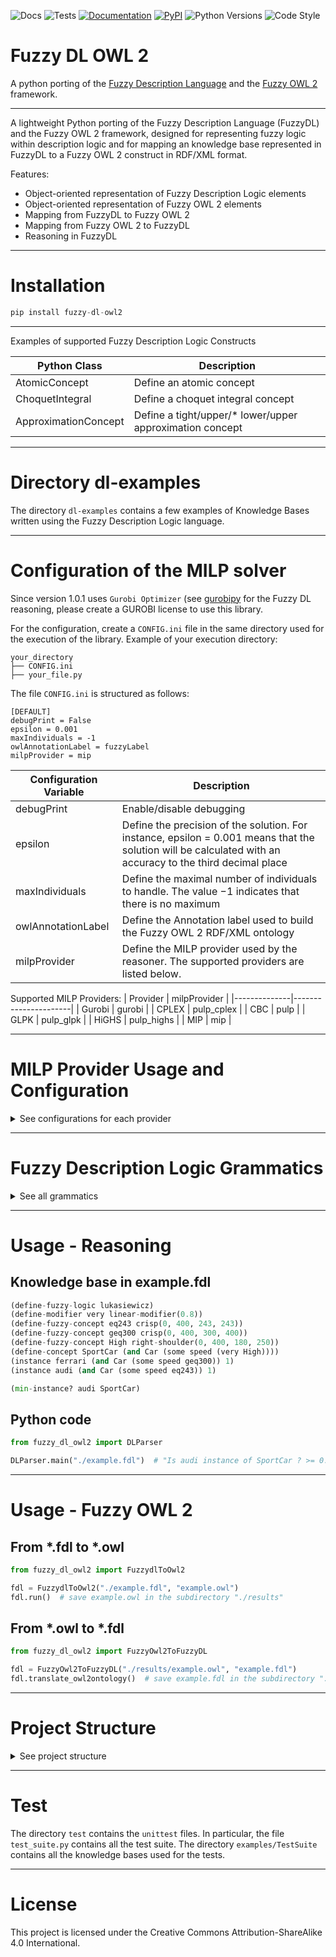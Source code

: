 ![Docs](https://img.shields.io/badge/docs-passing-brightgreen.svg)
![Tests](https://img.shields.io/badge/tests-passing-brightgreen.svg)
[![Documentation](https://img.shields.io/badge/Read%20the%20Docs-8CA1AF?logo=readthedocs&logoColor=white)](https://fuzzy-dl-owl2.readthedocs.io/en/latest)
[![PyPI](https://img.shields.io/pypi/v/fuzzy-dl-owl2.svg)](https://pypi.org/project/fuzzy-dl-owl2/)
![Python Versions](https://img.shields.io/pypi/pyversions/fuzzy-dl-owl2.svg)
![Code Style](https://img.shields.io/badge/code%20style-python-green)


# Fuzzy DL OWL 2
A python porting of the [Fuzzy Description Language](https://www.umbertostraccia.it/cs/software/fuzzyDL/fuzzyDL.html) and the [Fuzzy OWL 2](https://www.umbertostraccia.it/cs/software/FuzzyOWL/index.html) framework.

---

A lightweight Python porting of the Fuzzy Description Language (FuzzyDL) and the Fuzzy OWL 2 framework, designed for representing fuzzy logic within description logic and for mapping an knowledge base represented in FuzzyDL to a Fuzzy OWL 2 construct in RDF/XML format.

Features:
- Object-oriented representation of Fuzzy Description Logic elements
- Object-oriented representation of Fuzzy OWL 2 elements
- Mapping from FuzzyDL to Fuzzy OWL 2
- Mapping from Fuzzy OWL 2 to FuzzyDL
- Reasoning in FuzzyDL

---

# Installation

```python
pip install fuzzy-dl-owl2
```

---

Examples of supported Fuzzy Description Logic Constructs

| Python Class         | Description                       |
|----------------------|-----------------------------------|
| AtomicConcept        | Define an atomic concept          |
| ChoquetIntegral      | Define a choquet integral concept |
| ApproximationConcept | Define a tight/upper/* lower/upper approximation concept |

---

# Directory dl-examples

The directory `dl-examples` contains a few examples of Knowledge Bases written using the Fuzzy Description Logic language.

---

# Configuration of the MILP solver

Since version 1.0.1 uses `Gurobi Optimizer` (see [gurobipy](https://support.gurobi.com/hc/en-us/articles/360044290292-How-do-I-install-Gurobi-for-Python) for the Fuzzy DL reasoning, please create a GUROBI license to use this library.

For the configuration, create a `CONFIG.ini` file in the same directory used for the execution of the library.
Example of your execution directory:
```text
your_directory
├── CONFIG.ini
├── your_file.py
```

The file `CONFIG.ini` is structured as follows:
```text
[DEFAULT]
debugPrint = False
epsilon = 0.001
maxIndividuals = -1
owlAnnotationLabel = fuzzyLabel
milpProvider = mip
```

| Configuration Variable | Description                       |
|----------------------|-----------------------------------|
| debugPrint        | Enable/disable debugging          |
| epsilon | Define the precision of the solution. For instance, epsilon = 0.001 means that the solution will be calculated with an accuracy to the third decimal place |
| maxIndividuals | Define the maximal number of individuals to handle. The value $-1$ indicates that there is no maximum |
| owlAnnotationLabel | Define the Annotation label used to build the Fuzzy OWL 2 RDF/XML ontology |
| milpProvider | Define the MILP provider used by the reasoner. The supported providers are listed below. |

Supported MILP Providers:
| Provider | milpProvider |
|--------------|----------------------|
| Gurobi | gurobi |
| CPLEX | pulp_cplex |
| CBC | pulp |
| GLPK | pulp_glpk |
| HiGHS | pulp_highs |
| MIP | mip |

---

# MILP Provider Usage and Configuration

<details><summary>See configurations for each provider</summary>

## GUROBI

- Install [gurobipy](https://pypi.org/project/gurobipy/):
```python
pip install gurobipy==12.0.0
```
- Download the GUROBI license from their [website](https://www.gurobi.com/solutions/licensing/).
- Add Gurobi to the PATH

## MIP

- Install Python [MIP](https://www.python-mip.com/):
```python
pip install mip==1.16rc0
```

## GLPK

- Install [GLPK](https://www.gnu.org/software/glpk/) v5.0 and [GMP](https://gmplib.org/) v6.3.0
- Install Python [pulp](https://github.com/coin-or/PuLP?tab=readme-ov-file):
```python
pip install pulp==3.2.1
```
- Add GLPK to the PATH

## CBC

- Install [CBC](https://github.com/coin-or/Cbc)
- Install Python [pulp](https://github.com/coin-or/PuLP?tab=readme-ov-file):
```python
pip install pulp==3.2.1
```
- Add CBC to the PATH

## CPLEX

- Install [CPLEX](https://www.ibm.com/it-it/products/ilog-cplex-optimization-studio) v22.11
- Install Python [pulp](https://github.com/coin-or/PuLP?tab=readme-ov-file):
```python
pip install pulp==3.2.1
```
- Add CPLEX to the PATH

## HiGHS

- Install [HiGHS](https://ergo-code.github.io/HiGHS/dev/interfaces/cpp/) v1.10.0
- Install python [pulp](https://github.com/coin-or/PuLP?tab=readme-ov-file):
```python
pip install pulp==3.2.1
```
- Add HiGHS to the PATH

</details>

---

# Fuzzy Description Logic Grammatics

<details><summary>See all grammatics</summary>

## String and Numbers
```python
name    := ["][a-zA-Z_][a-zA-Z0-9_]*["]
numbers := [+-]? [0-9]+(\.[0-9]+)
```

## Define the semantics of the knowledge base
```python
logic           := 'lukasiewicz' | 'zadeh' | 'classical'
define_logic    := '(' 'define-fuzzy-logic' ["] logic ["] ')'
```

## Define truth constants
```python
constant := '(' 'define-truth-constant' name numbers ')'
```

- Example: **(define-truth-constant V 5.3)** defines the truth constant named $V$ with value $5.3$.

## Define modifiers
Modifiers change the membership function of a fuzzy concept.

```python
modifier    := (
    '(' 'define-modifier' name 'linear-modifier' '(' numbers ')' ')'                                    # linear hedge with c > 0
    | '(' 'define-modifier' name 'triangular-modifier' '(' numbers ',' numbers ',' numbers ')' ')'      # triangular function
)
```


## Define concrete fuzzy concepts
```python
concept_type    := (
        'crisp' '(' numbers ',' numbers ',' numbers ',' numbers ')'                         # crisp interval
        | 'left-shoulder' '(' numbers ',' numbers ',' numbers ',' numbers ')'               # left-shoulder function
        | 'right-shoulder' '(' numbers ',' numbers ',' numbers ',' numbers ')'              # right-shoulder function
        | 'triangular' '(' numbers ',' numbers ',' numbers ',' numbers ')'                  # triangular function
        | 'trapezoidal' '(' numbers ',' numbers ',' numbers ',' numbers ',' numbers ')'     # trapezoidal function
        | 'linear' '(' numbers ',' numbers ',' numbers ',' numbers ')'                      # linear function
        | 'modified' '(' name ',' name ')'                                                  # modified datatype
    )
fuzzy_concept   := '(' 'define-fuzzy-concept' name concept_type ')'
```

- Note: the fuzzy concept **modified** applies only to modifiers and datatype restrictions. Example: **(define-fuzzy-concept CONCEPT modified(MOD, F))**, where **CONCEPT** is the name of the created concrete fuzzy concept, **MOD** is the name of an already defined modifier, and **F** is the name of an already defined datatype restriction.

## Define fuzzy numbers
```python
fuzzy_number_range      := '(' 'define-fuzzy-number-range' numbers numbers ')'    # if fuzzy numbers are used, then define the range [k1, k2]
fuzzy_number_expression := (
    name
    | numbers                                   # if fuzzy number is a real number 'n', then it is considered as (n, n, n)
    | '(' numbers ',' numbers ',' numbers ')'
    | '(' 'f+' fuzzy_number_expression+ ')'                            # addition of fuzzy numbers
    | '(' 'f-' fuzzy_number_expression fuzzy_number_expression ')'     # subtraction of fuzzy numbers
    | '(' 'f*' fuzzy_number_expression+ ')'                            # product of fuzzy numbers
    | '(' 'f/' fuzzy_number_expression fuzzy_number_expression ')'     # division of fuzzy numbers
)
fuzzy_number            := '(' 'define-fuzzy-number' name fuzzy_number_expression ')'
```

### Definitions
|Example | | Definition|
| --- | --- | --- |
|(a, b, c) | fuzzy number | (a,b,c)|
|n | real number | (n,n,n) |
|(f+ f1 f2 $\ldots$ fn) | addition | $(\sum_{i = 0}^{n} a_i, \sum_{i = 0}^{n} b_i, \sum_{i = 0}^{n} c_i)$|
|(f- f1 f2) | subtraction | $(a_1−c_2, b_1 − b_2, c_1 − a_2)$ |
|(f* f1 f2 $\ldots$ fn) | product | $(\prod_{i = 0}^{n} a_i, \prod_{i = 0}^{n} b_i, \prod_{i = 0}^{n} c_i)$|
|(f/ f1 f2) | division | $(\frac{a_1}{c_2}, \frac{b_1}{b_2}, \frac{c_1}{a_2})$ |

## Define Features, i.e., functional datatypes
```python
feature         := '(' 'functional' name ')'        # first, define the feature
feature_range   := (
    '(' 'range' name '*integer*' numbers numbers ')'
    | '(' 'range' name '*real*' numbers numbers ')'
    | '(' 'range' name '*string*' ')'
    | '(' 'range' name '*boolean*' ')'
)
```

### Definitions
|Rule|Meaning|
|--------------|----------------------|
|(functional F)                 | Define the feature F|
|(range F ```*integer*``` $k_1$ $k_2$)    | The range of $F$ is an integer number in $[k_1, k_2]$|
|(range F ```*real*``` $k_1$ $k_2$)       | The range of $F$ is a rational number in $[k_1, k_2]$|
|(range F ```*string*```)           | The range of $F$ is a string|
|(range F ```*boolean*```)          | The range of $F$ are booleans|

## Datatype/feature restrictions
```python
# (>= ...) = at least datatype restriction
# (<= ...) = at most datatype restriction
# (= ...)  = exact datatype restriction

restriction_function    := (
    numbers
    | name
    | numbers [*]? restriction_function
    | restriction_function [-] restriction_function
    | (restriction_function [+])+ restriction_function
)
restriction             := '(' ('>=' | '<=', '=') name (name | restriction_function | fuzzy_number) ')'
```

### Definitions
|Restriction|Definition|
| -- | -- |
|$(\mathrm{>=}\ F\ \text{variable})$| ${\mathrm{sup}}_{b \in {\Delta}_D} \[F^\mathcal{I} (x, b) \otimes (b \geq \text{variable})\]$|
|$(\mathrm{<=}\ F\ \text{variable})$| $\mathrm{sup}_{b \in \Delta_D} \[F^\mathcal{I} (x, b) \otimes (b \leq \text{variable})\]$|
|$(=\ F\ \text{variable}) $| $\mathrm{sup}_{b \in \Delta_D} \[F^\mathcal{I} (x, b) \otimes (b = \text{variable})\]$|
|$(\mathrm{>=}\ F\ \text{fuzzy\_number})$|$\mathrm{sup}_{b^\prime, b \in \Delta_D} \[F^\mathcal{I} (x, b) \otimes (b \geq b^\prime) \otimes {\text{fuzzy\_number}(b^\prime)}^\mathcal{I}\]$|
|$(\mathrm{<=}\ F\ \text{fuzzy\_number})$|$\mathrm{sup}_{b^\prime, b \in \Delta_D} \[F^\mathcal{I} (x, b) \otimes (b \leq b^\prime) \otimes {\text{fuzzy\_number}(b^\prime)}^\mathcal{I}\]$|
|$(=\ F\ \text{fuzzy\_number})$|$\mathrm{sup}_{b^\prime, b \in \Delta_D} \[F^\mathcal{I} (x, b) \otimes (b = b^\prime) \otimes {\text{fuzzy\_number}(b^\prime)}^\mathcal{I}\]$|
|$(\mathrm{>=}\ F\ \mathrm{function}(F_1, \ldots, F_n))$|$\mathrm{sup}_{b \in \Delta_D} \[F^\mathcal{I} (x, b) \otimes (b \geq {\mathrm{function}(F_1, \ldots, F_n)}^{\mathcal{I}})\]$|
|$(\mathrm{<=}\ F\ \mathrm{function}(F_1, \ldots, F_n))$|$\mathrm{sup}_{b \in \Delta_D} \[F^\mathcal{I} (x, b) \otimes (b \leq {\mathrm{function}(F_1, \ldots, F_n)}^{\mathcal{I}})\]$|
|$(=\ F\ \mathrm{function}(F_1, \ldots, F_n))$|$\mathrm{sup}_{b \in \Delta_D} \[F^\mathcal{I} (x, b) \otimes (b = {\mathrm{function}(F_1, \ldots, F_n)}^{\mathcal{I}})\]$|

- In datatype restrictions, the variable **variable** has to be declared **(free variable)** before its use in a datatype
restriction, using the **constraints** defined below;
- The value for $b$ has to be in the range $\[k_1,k_2\]$ subset or equivalent to $\[- k_{\infty}, k_{\infty}\]$ of the feature $F$, and the values for **variable**, $\mathbf{function}(F_1, \ldots, F_n)$ and the range of **fuzzy_number** have to be in $\[- k_{\infty}, k_{\infty}\]$, where $k_{\infty}$ is the maximal representable integer (see below for the table);
- In datatype restrictions, the variable **variable** may be replaced with a value, i.e., an integer, a real, a string, or a boolean constant (true, false), depending on the range of the feature $F$.

| MILP Solver | $k_{\infty}$ |
| --- | --- |
| Gurobi | $1000 \cdot ((1 \ll 31) - 1)$ |
| PULP CBC | $(1 \ll 31) - 1$ |
| MIP | $(1 \ll 31) - 1$ |
| PULP GLPK | $(1 \ll 28) - 1$ |
| PULP HiGHS | $(1 \ll 28) - 1$ |
| PULP CPLEX | $(1 \ll 28) - 1$ |

- Note: The value of $k_{\infty}$ is different for some MILP solvers for computational issues. In particular, higher values lead to the accumulation of errors, which can distort the results. The values currently given give the same results for the test files provided.

## Constraints
```python
operator                := '>=' | '<=' | '='
term                    := numbers | name | numbers [*] term | name [*] term
expression              := (term [+])+ term
inequation_constraint   := expression operator numbers
constraints             := '(' 'constraints' (
    inequality_constraint
    | 'binary' name             # binary variable in {0, 1}
    | 'free' name               # continuous variable in (-inf, +inf)
) ')'
```

## Show statements
```python
statements = (
    '(' 'show-concrete-fillers' name+ ')'               # show value of the fillers
    | '(' 'show-concrete-fillers-for' name{2, } ')'     # show value of the fillers for an individual
    | '(' 'show-concrete-instance-for' name{3, } ')'    # show degrees of being the filler of individual instance of a concept
    | '(' 'show-abstract-fillers' name+ ')'             # show fillers and membership to any concept
    | '(' 'show-abstract-fillers-for' name{2, } ')'     # show fillers for an individuals and membership to any concept
    | '(' 'show-concepts' name+ ')'                     # show membership of individuals to any concept
    | '(' 'show-instances' name+ ')'                    # show value of the instances of the listed concepts
    | '(' 'show-variables' name+ ')'                    # show value of the listed variables
    | '(' 'show-language' ')'                           # show language of the KB, from ALC to SHIF(D)
)
```

### Usage
|Statement| Meaning |
| ---- | ---- |
|(show-concrete-fillers $F_1$ $\ldots$ $F_n$) | show value of the fillers of the features $F_i$|
|(show-concrete-fillers-for ind $F_1$ $\ldots$ $F_n$) | show value of the fillers of $F_i$ for the individual 'ind' |
|(show-concrete-instance-for ind $F$ $C_1$ $\ldots$ $C_n$) | show degrees of being the $F$ filler of the individual **ind** instance of $C_i$ |
|(show-abstract-fillers $R_1$ $\ldots$ $R_n$) | show fillers of $R_i$ and membership to any concept |
|(show-abstract-fillers-for ind $R_1$ $\ldots$ $R_n$) | show fillers of $R_i$ for the individual **ind** and membership to any concept |
|(show-concepts $a_1$ $\ldots$ $a_n$) | show membership of the individuals $a_i$ to any concept |
|(show-instances $C_1$ $\ldots$ $C_n$) | show value of the instances of the concepts $C_i$ |
|(show-variables $x_1$ $\ldots$ $x_n$) | show value of the variables $x_i$ |

## Crisp declarations
```python
crisp_concepts  := '(' 'crisp-concept' name+ ')' # the listed concepts are crisp
crisp_roles     := '(' 'crisp-role' name+ ')' # the listed roles are crisp
```

## Fuzzy relations
```python
fuzzy_similarity    := '(' 'define-fuzzy-similarity'   name ')' # fuzzy similarity relation
fuzzy_equivalence   := '(' 'define-fuzzy-equivalence'  name ')' # fuzzy equivalence relation
```

## Concept expressions
```python
concept := (
    '*top*'                                                     # top concept
    | '*bottom*'                                                # bottom concept
    | name                                                      # atomic concept or concrete fuzzy concept
    | restriction                                               # datatype restriction
    | '(' 'and' concept concept ')'                             # concept conjunction
    | '(' 'g-and' concept concept ')'                           # Goedel conjunction
    | '(' 'l-and' concept concept ')'                           # Lukasiewicz conjunction
    | '(' 'or' concept concept ')'                              # concept disjunction
    | '(' 'g-or' concept concept ')'                            # Goedel disjunction
    | '(' 'l-or' concept concept ')'                            # Lukasiewicz disjunction
    | '(' 'not' concept ')'                                     # concept negation
    | '(' 'implies' concept concept ')'                         # concept implication
    | '(' 'g-implies' concept concept ')'                       # Goedel implication
    | '(' 'l-implies' concept concept ')'                       # Lukasiewicz implication
    | '(' 'kd-implies' concept concept ')'                      # Kleene-Dienes implication
    | '(' 'all' name concept ')'                                # universal role restriction
    | '(' 'some' name concept ')'                               # existential role restriction
    | '(' 'some' name name ')'                                  # individual value restriction
    | '(' 'ua' name concept ')'                                 # upper approximation
    | '(' 'lua' name concept ')'                                # loose upper approximation
    | '(' 'tua' name concept ')'                                # tight upper approximation
    | '(' 'la' name concept ')'                                 # lower approximation
    | '(' 'lla' name concept ')'                                # loose lower approximation
    | '(' 'tla' name concept ')'                                # tight lower approximation
    | '(' 'self' concept ')'                                    # local reflexivity concept
    | '(' name concept ')'                                      # modifier applied to concept
    | '(' fuzzy_number ')'                                      # fuzzy number
    | '(' '[' ('>=' | '<=') name ']' concept ')'                # threshold concept
    | '(' numbers concept ')'                                   # weighted concept
    | '(' 'w-sum' ('(' numbers concept ')')+ ')'                # weighted sum concept
    | '(' 'w-max' ('(' numbers concept ')')+ ')'                # weighted max concept
    | '(' 'w-min' ('(' numbers concept ')')+ ')'                # weighted min concept
    | '(' 'w-sum-zero' ('(' numbers concept ')')+ ')'           # weighted sum zero concept
    | '(' 'owa' numbers+ concept+ ')'                           # OWA aggregation operator
    | '(' 'q-owa' name concept+ ')'                             # quantifier-guided OWA
    | '(' 'choquet' numbers+ concept+ ')'                       # Choquet integral
    | '(' 'sugeno' numbers+ concept+ ')'                        # Sugeno integral
    | '(' 'q-sugeno' numbers+ concept+ ')'                      # Quasi-Sugeno integral
    | '(' 'sigma-count' name concept '{' name+ '}' name ')'     # Sigma-count concept
)
```

### Definitions
| Expression | | Definition
| ---- | --- | --- |
|```*top*``` | top concept | $\top\ =\ 1$ |
|```*bottom*``` | bottom concept | $\perp\ =\ 0$ |
| A | atomic concept $A$ | $A^\mathcal{I}(x)$ |
| CFC | concrete fuzzy concept $CFC$ (e.g., crisp, left-shoulder, and so on) | $\mathrm{CFC}^\mathcal{I}(x)$ |
| DR | datatype restriction $DR$ | $\mathrm{DR}^\mathcal{I}(x)$ |
| (and $C_1$ $C_2$) | concept conjunction of $C_1$ and $C_2$ | $C_1^\mathcal{I}(x) \otimes C_2^\mathcal{I}(x)$ |
| (g-and $C_1$ $C_2$) | Goedel conjunction of $C_1$ and $C_2$ | $C_1^\mathcal{I}(x) \otimes_G C_2^\mathcal{I}(x)$ |
| (l-and $C_1$ $C_2$) | Lukasiewicz conjunction of $C_1$ and $C_2$ | $C_1^\mathcal{I}(x) \otimes_L C_2^\mathcal{I}(x)$ |
| (or $C_1$ $C_2$) | concept disjunction of $C_1$ and $C_2$ | $C_1^\mathcal{I}(x) \oplus C_2^\mathcal{I}(x)$ |
| (g-or $C_1$ $C_2$) | Goedel disjunction of $C_1$ and $C_2$ | $C_1^\mathcal{I}(x) \oplus_G C_2^\mathcal{I}(x)$ |
| (l-or $C_1$ $C_2$) | Lukasiewicz disjunction of $C_1$ and $C_2$ | $C_1^\mathcal{I}(x) \oplus_L C_2^\mathcal{I}(x)$ |
| (not $C$) | concept $C$ negation | $\ominus_L C^\mathcal{I}(x)$ |
| (implies $C_1$ $C_2$) | concept implication between $C_1$ and $C_2$ | $C_1^\mathcal{I}(x) \Rightarrow C_2^\mathcal{I}(x)$ |
| (g-implies $C_1$ $C_2$) | Goedel implication between $C_1$ and $C_2$ | $C_1^\mathcal{I}(x) \Rightarrow_G C_2^\mathcal{I}(x)$ |
| (l-implies $C_1$ $C_2$) | Lukasiewicz implication between $C_1$ and $C_2$ | $C_1^\mathcal{I}(x) \Rightarrow_L C_2^\mathcal{I}(x)$ |
| (kd-implies $C_1$ $C_2$) | Kleene-Dienes implication between $C_1$ and $C_2$ | $C_1^\mathcal{I}(x) \Rightarrow_\mathrm{KD} C_2^\mathcal{I}(x)$ |
| (all $R$ $C$) | universal role $R$ restriction for concept $C$ | $\mathrm{inf}_{y \in \Delta^\mathcal{I}}\ \\{ R^\mathcal{I}(x, y) \Rightarrow C^\mathcal{I}(y) \\} $ |
| (some $R$ $C$) | existential role $R$ restriction for concept $C$ | $\mathrm{sup}_{y \in \Delta^\mathcal{I}}\ \\{ R^\mathcal{I}(x, y) \otimes C^\mathcal{I}(y) \\} $ |
| (some $R$ $a$) | individual value restriction for role $R$ and individual $a$ | $R^\mathcal{I}(x, a) $ |
| (ua $s$ $C$) | upper approximation for a fuzzy relation $s$ and individual $a$ | $\mathrm{sup}_{y \in \Delta^\mathcal{I}}\ \\{ s^\mathcal{I}(x, y) \otimes C^\mathcal{I}(y) \\} $ |
| (lua $s$ $C$) | loose upper approximation for a fuzzy relation $s$ and individual $a$ | $\mathrm{sup}\_{z \in X}\ \\{ s^\mathcal{I}(x, z) \otimes \mathrm{sup}\_{y \in \Delta^\mathcal{I}} s^\mathcal{I}(y, z) \otimes C^\mathcal{I}(x) \\}$ |
| (tua $s$ $C$) | tight upper approximation for a fuzzy relation $s$ and individual $a$ | $\mathrm{inf}\_{z \in X}\ \\{ s^\mathcal{I}(x, z) \Rightarrow \mathrm{sup}\_{y \in \Delta^\mathcal{I}} s^\mathcal{I}(y, z) \otimes C^\mathcal{I}(x) \\}$ |
| (la $s$ $C$) | lower approximation for a fuzzy relation $s$ and individual $a$ | $\mathrm{inf}_{y \in \Delta^\mathcal{I}}\ s^\mathcal{I}(x, y) \Rightarrow C^\mathcal{I}(y) $ |
| (lla $s$ $C$) | loose lower approximation for a fuzzy relation $s$ and individual $a$ | $\mathrm{sup}\_{z \in X}\ \\{ s^\mathcal{I}(x, z) \otimes \mathrm{inf}\_{y \in \Delta^\mathcal{I}} s^\mathcal{I}(y, z) \otimes C^\mathcal{I}(x) \\}$ |
| (tla $s$ $C$) | tight lower approximation for a fuzzy relation $s$ and individual $a$ | $\mathrm{inf}\_{z \in X}\ \\{ s^\mathcal{I}(x, z) \Rightarrow \mathrm{inf}\_{y \in \Delta^\mathcal{I}} s^\mathcal{I}(y, z) \otimes C^\mathcal{I}(x) \\}$ |
| (self C) | local reflexivity concept | $C^\mathcal{I}(x)(x, x)$ |
| (MOD C) | modifier MOD applied to concept $C$ | ${f_m}(C^\mathcal{I}(x))$, where $f_m$ is the modifier associated to MOD |
| (FN) | fuzzy number FN | $\mathrm{FM}^\mathcal{I}(x)$ |
| ([>= var ] C) | threshold concept | if $C^\mathcal{I}(x) \geq \mathrm{var}$, then $C^\mathcal{I}(x)$; otherwise $0$|
| ([<= var ] C) | threshold concept | if $C^\mathcal{I}(x) \leq \mathrm{var}$, then $C^\mathcal{I}(x)$; otherwise $0$|
| (n C) | weighted concept C with weight n | $n C^\mathcal{I}(x)$|
| (w-sum ($n_1$ $C_1$) $\ldots$ ($n_k$ $C_k$) ) | weighted sum of concepts | $\sum_{i=1}^{k} n_i C_i^\mathcal{I}(x)$ |
| (w-max ($v_1$ $C_1$) $\ldots$ ($v_k$ $C_k$) ) | weighted max of concepts | $\max_{i=1}^{k} \min \\{v_i, x_i\\}$|
| (w-min ($v_1$ $C_1$) $\ldots$ ($v_k$ $C_k$) ) | weighted min of concepts | $\min_{i=1}^{k} \max \\{1 - v_i, x_i\\}$|
| (w-sum-zero ($n_1$ $C_1$) $\ldots$ ($n_k$ $C_k$) ) | weighted min of concepts | if $C_i^\mathcal{I}(x) = 0$ for some $i \in \\{1, \ldots, k\\}$, then $0$; otherwise $\sum_{i=1}^{k} n_i C_i^\mathcal{I}(x)$|
|(owa ($w_1$, $\ldots$, $w_n$) ($C_1$, $\ldots$, $C_n$) | OWA aggregation operator | $\sum_{i=1}^n w_i y_i $ |
|(q-owa $Q$ ($C_1$, $\ldots$, $C_n$) | quantifier-guided OWA with name $Q$, where $Q$ is a right-shoulder or a linear function | $\sum_{i=1}^n w_i y_i $, where $w_i = Q(\frac{i}{n}) - Q(\frac{i - 1}{n})$|
|(choquet ($w_1$, $\ldots$, $w_n$) ($C_1$, $\ldots$, $C_n$) | Choquet integral | $y_1 w_1 + \sum_{i=2}^n (y_i - y_{i - 1}) w_i $ |
|(sugeno ($v_1$, $\ldots$, $v_n$) ($C_1$, $\ldots$, $C_n$) | Sugeno integral | $\max_{i=1}^n \min \\{y_i, mu_i\\}$ |
|(q-sugeno ($v_1$, $\ldots$, $v_n$) ($C_1$, $\ldots$, $C_n$) | Quasi-Sugeno integral | $\max_{i=1}^n y_i \otimes_L mu_i $|
|(sigma-count $R$ $C$ $\\{a_1\ \ldots\ a_k\\}$ $F_C$ | A Sigma-Count concept with role $R$ and associated to the concept $C$, the individuals $a_i$ and the fuzzy concrete concept $F_C$ | |

- $n_1, \ldots, n_k \in \[0, 1\]$, with $\sum_{i=1}^k\ n_i \leq 1$;
- $w_1, \ldots, w_n \in \[0, 1\]$, with $\sum_{i=1}^n\ w_i = 1$;
- $v_1, \ldots, v_n \in \[0, 1\]$, with $\max_{i=1}^n\ v_i = 1$;
- $y_i$ is the $i$-largest of the $C_i^\mathcal{I}(x)$;
- $ow_i$ is the weight $v_i$ of the $i$-largest of the $C_i^\mathcal{I}(x)$;
- $mu_i$ is defined as follows: $mu_1 = ow_1$, and $mu_i = ow_i \oplus mu_{i - 1}$ for $i \in \\{2, \ldots, n\\}$;
- Fuzzy numbers can only appear in existential, universal and datatype restrictions;
- In threshold concepts **var** may be replaced with $ w \in \[0, 1\] $;
- Fuzzy relations $s$ should be previously defined as fuzzy similarity relation or a fuzzy equivalence relation as **(define-fuzzy-similarity s)** or **(define-fuzzy-equivalence s)**, respectively;
- Fuzzy concrete concept $F_C$ in **sigma-count** concept has to be previously defined as **left-shoulder**, **right-shoulder** or **triangular** concept with **define-fuzzy-concept**.

## Axioms
```python
degree := (
    numbers             # a rational number
    | expression        # a linear expression
    | name              # variable or an already defined truth constant
)
axioms := (
    '(' 'instance' name concept degree? ')'             # concept assertion
    | '(' 'related' name name name degree? ')'          # role assertion
    | '(' 'implies' concept concept numbers? ')'        # General Concept Inclusion (GCI) with degree 'numbers'
    | '(' 'g-implies' concept concept numbers? ')'      # Goedel GCI with degree 'numbers'
    | '(' 'kd-implies' concept concept numbers? ')'     # Kleene-Dienes GCI with degree 'numbers'
    | '(' 'l-implies' concept concept numbers? ')'      # Lukasiewicz GCI with degree 'numbers'
    | '(' 'z-implies' concept concept numbers? ')'      # Zadeh’s set GCI with degree 'numbers'
    | '(' 'define-concept' name concept ')'             # concept definition
    | '(' 'define-primitive-concept' name concept ')'   # concept subsumption
    | '(' 'equivalent-concepts' concept concept ')'     # equivalent concept definition
    | '(' 'disjoint' concept+  ')'                      # concept disjointness
    | '(' 'disjoint-union' concept+ ')'                 # disjoint union of concepts
    | '(' 'range' name concept ')'                      # range restriction of a concept
    | '(' 'domain' name concept ')'                     # domain restriction of a concept
    | '(' 'functional' name ')'                         # functional role
    | '(' 'inverse-functional' name ')'                 # inverse functional role
    | '(' 'reflexive' name ')'                          # reflexive role
    | '(' 'symmetric' name ')'                          # symmetric role
    | '(' 'transitive' name ')'                         # transitive role
    | '(' 'implies-role' name name numbers? ')'         # Role Implication Axiom (RIA)
    | '(' 'inverse' name name ')'                       # inverse role
)
```

### Definitions
| Axiom | Definition |
| ---- | ---- |
| (instance a C d) | $C^\mathcal{I}(a^\mathcal{I}) \geq d $ |
| (related a b R d) | $R^\mathcal{I}(a^\mathcal{I}, b^\mathcal{I}) \geq d $ |
| (implies $C_1$ $C_2$ d) | $\mathrm{inf}\_{x \in \Delta^\mathcal{I}}\ C_1^\mathcal{I}(x) \Rightarrow C_2^\mathcal{I}(x) \geq d$ |
| (g-implies $C_1$ $C_2$ d) | $\mathrm{inf}\_{x \in \Delta^\mathcal{I}}\ C_1^\mathcal{I}(x) \Rightarrow_G C_2^\mathcal{I}(x) \geq d$ |
| (kd-implies $C_1$ $C_2$ d) | $\mathrm{inf}\_{x \in \Delta^\mathcal{I}}\ C_1^\mathcal{I}(x) \Rightarrow_{\mathrm{KD}} C_2^\mathcal{I}(x) \geq d$ |
| (l-implies $C_1$ $C_2$ d) | $\mathrm{inf}\_{x \in \Delta^\mathcal{I}}\ C_1^\mathcal{I}(x) \Rightarrow_{L} C_2^\mathcal{I}(x) \geq d $ |
| (z-implies $C_1$ $C_2$ d) | $\mathrm{inf}\_{x \in \Delta^\mathcal{I}}\ C_1^\mathcal{I}(x) \Rightarrow_Z C_2^\mathcal{I}(x) \geq d$ |
| (define-concept A C) | $\forall_{x \in \Delta^\mathcal{I}}\ A^\mathcal{I}(x) = C^\mathcal{I}(x) $ |
| (define-primitive-concept A C) | $\mathrm{inf}_{x \in \Delta^\mathcal{I}}\ A^\mathcal{I}(x) \leq C^\mathcal{I}(x) $ |
| (equivalent-concepts $C_1$ $C_2$) | $\forall_{x \in \Delta^\mathcal{I}}\ C_1^\mathcal{I}(x) = C_2^\mathcal{I}(x) $ |
| (disjoint $C_1$ $\ldots$ $C_k$) | (implies (g-and $C_i$ $C_j$) ```*bottom*```), i.e., $\forall_{i, j \in \\{1, \ldots, k\\}, i < j}\ (C_i^\mathcal{I}(x) \otimes_G C_j^\mathcal{I}(x)) \Rightarrow \perp$ |
| (disjoint-union $C_1$ $\ldots$ $C_k$) | $C_1 = \bigoplus_{i=2}^k C_i$ and $\forall_{i, j \in \\{1, \ldots, k\\}, i < j}\ (C_i^\mathcal{I}(x) \otimes_G C_j^\mathcal{I}(x)) \Rightarrow \perp$ |
| (range R $C$) | (implies ```*top*``` (all R C)), i.e., $\top \Rightarrow \mathrm{inf}\_{y \in \Delta^\mathcal{I}}\ \\{ R^\mathcal{I}(x, y) \Rightarrow C^\mathcal{I}(y) \\}$ |
| (domain R $C$) | (implies (some R ```*top*```) C), i.e., $\mathrm{sup}\_{y \in \Delta^\mathcal{I}}\ \\{ R^\mathcal{I}(x, y) \otimes \top \\} \Rightarrow C^\mathcal{I}(x)$ |
| (functional R) | $R^\mathcal{I}(a, b) = R^\mathcal{I}(a, c) \rightarrow b = c$ |
| (inverse-functional R) |  $R^\mathcal{I}(b, a) = R^\mathcal{I}(c, a) \rightarrow b = c$ |
| (reflexive R) | $\forall_{a \in \Delta^\mathcal{I}}\ R^\mathcal{I}(a, a) = 1$ |
| (symmetric R) | $\forall_{a, b \in \Delta^\mathcal{I}}\ R^\mathcal{I}(a, b) = R^\mathcal{I}(b, a)$ |
| (transitive R) | $\forall_{a, b \in \Delta^\mathcal{I}}\ R^\mathcal{I}(a, b) \geq \mathrm{sup}_{c \in \Delta^\mathcal{I}} R^\mathcal{I}(a, c) \otimes R^\mathcal{I}(c, b)$ |
| (implies-role $R_1$ $R_2$ d) | $\mathrm{inf}_{x, y \in \Delta^\mathcal{I}}\ R_1^\mathcal{I}(x, y) \Rightarrow_L R_2^\mathcal{I}(x, y) \geq d$ |
| (inverse $R_1$ $R_2$) | $R_1^\mathcal{I} \equiv {(R_2^\mathcal{I})}^{-1}$ |

- Transitive roles cannot be functional.
- In Zadeh logic, $\Rightarrow$ is Zadeh’s set inclusion.

## Queries
```python
queries := (
      '(' 'sat?' ')'                # is Knowledge base consistent?
    | '(' 'max-instance?' name concpet ')'
    | '(' 'min-instance?' name concept ')'
    | '(' 'all-instances?' concept ')'
    | '(' 'max-related?' name name name ')'
    | '(' 'min-related?' name name name')'
    | '(' 'max-subs?' concept concept ')'
    | '(' 'min-subs?' concept concept ')'
    | '(' 'max-g-subs?' concept concept ')'
    | '(' 'min-g-subs?' concept concept ')'
    | '(' 'max-l-subs?' concept concept ')'
    | '(' 'min-l-subs?' concept concept ')'
    | '(' 'max-kd-subs?' concept concept ')'
    | '(' 'min-kd-subs?' concept concept ')'
    | '(' 'max-sat?' concept name? ')'
    | '(' 'min-sat?' concept name? ')'
    | '(' 'max-var?' name ')'
    | '(' 'min-var?' name ')'
    | '(' 'defuzzify-lom?' concept name name ')'    # Defuzzify using the largest of the maxima
    | '(' 'defuzzify-mom?' concept name name ')'    # Defuzzify using the middle of the maxima
    | '(' 'defuzzify-som?' concept name name ')'    # Defuzzify using the smallest of the maxima
    | '(' 'bnp?' name ')'                           # Computes the Best Non-Fuzzy Performance (BNP) of a fuzzy number
)
```

### Definitions
| Query | Definition |
| --- | --- |
| (sat?) | Check if $\mathcal{K}$ is consistent |
| (max-instance? a C) | $\mathrm{sup}\ \\{n \mid \mathcal{K} \models \text{(instance a C n)}\\}$ |
| (min-instance? a C)|  $\mathrm{inf}\ \\{n \mid \mathcal{K} \models \text{(instance a C n)}\\}$ |
| (all-instances? C) | (min-instance? a C) for every individual of $\mathcal{K}$ |
| (max-related? a b R) | $\mathrm{sup}\ \\{n \mid \mathcal{K} \models \text{(related a b R n)} \\}$ |
| (min-related? a b R) | $\mathrm{inf}\ \\{n \mid \mathcal{K} \models \text{(related a b R n)} \\}$ |
| (max-subs? C D) | $\mathrm{sup}\ \\{n \mid \mathcal{K} \models \text{(implies D C n)} \\}$|
| (min-subs? C D) | $\mathrm{inf}\ \\{n \mid \mathcal{K} \models \text{(implies D C n)} \\}$|
| (max-g-subs? C D) | $\mathrm{sup}\ \\{n \mid \mathcal{K} \models \text{(g-implies D C n)} \\}$ |
| (min-g-subs? C D) | $\mathrm{inf}\ \\{n \mid \mathcal{K} \models \text{(g-implies D C n)} \\}$ |
| (max-l-subs? C D) | $\mathrm{sup}\ \\{n \mid \mathcal{K} \models \text{(l-implies D C n)} \\}$ |
| (min-l-subs? C D) | $\mathrm{inf}\ \\{n \mid \mathcal{K} \models \text{(l-implies D C n)} \\}$|
| (max-kd-subs? C D) | $\mathrm{sup}\ \\{n \mid \mathcal{K} \models \text{(kd-implies D C n)} \\}$ |
| (min-kd-subs? C D) | $\mathrm{inf}\ \\{n \mid \mathcal{K} \models \text{(kd-implies D C n)} \\}$ |
| (max-sat? C a) | $\mathrm{sup}\_{\mathcal{I}}\ \mathrm{sup}\_{a \in \Delta^\mathcal{I}}\ C^\mathcal{I}(a)$|
| (min-sat? C a) | $\mathrm{inf}\_{\mathcal{I}}\ \mathrm{inf}\_{a \in \Delta^\mathcal{I}}\ C^\mathcal{I}(a)$|
| (max-var? var) | $\mathrm{sup}\ \\{\text{var} \mid \mathcal{K} \text{ is consistent}\\}$|
| (min-var? var) | $\mathrm{inf}\ \\{\text{var} \mid \mathcal{K} \text{ is consistent}\\}$|
| (defuzzify-lom? C a F) | Defuzzify the value of F using the largest of the maxima |
| (defuzzify-mom? C a F) | Defuzzify the value of F using the middle of the maxima |
| (defuzzify-som? C a F) | Defuzzify the value of F using the smallest of the maxima |
| (bnp? f) | Computes the Best Non-Fuzzy Performance (BNP) of a fuzzy number $f$ |

- In defuzzify queries, the concept $C$ represents several Mamdani/Rules IF-THEN fuzzy rules expressing how to obtain the value of the concrete feature F.

</details>

---

# Usage - Reasoning

## Knowledge base in example.fdl
```python
(define-fuzzy-logic lukasiewicz)
(define-modifier very linear-modifier(0.8))
(define-fuzzy-concept eq243 crisp(0, 400, 243, 243))
(define-fuzzy-concept geq300 crisp(0, 400, 300, 400))
(define-fuzzy-concept High right-shoulder(0, 400, 180, 250))
(define-concept SportCar (and Car (some speed (very High))))
(instance ferrari (and Car (some speed geq300)) 1)
(instance audi (and Car (some speed eq243)) 1)

(min-instance? audi SportCar)
```

## Python code

```python
from fuzzy_dl_owl2 import DLParser

DLParser.main("./example.fdl")  # "Is audi instance of SportCar ? >= 0.92"
```

---

# Usage - Fuzzy OWL 2

## From *.fdl to *.owl

```python
from fuzzy_dl_owl2 import FuzzydlToOwl2

fdl = FuzzydlToOwl2("./example.fdl", "example.owl")
fdl.run()  # save example.owl in the subdirectory "./results"
```

## From *.owl to *.fdl

```python
from fuzzy_dl_owl2 import FuzzyOwl2ToFuzzyDL

fdl = FuzzyOwl2ToFuzzyDL("./results/example.owl", "example.fdl")
fdl.translate_owl2ontology()  # save example.fdl in the subdirectory "./results"
```

---

# Project Structure

<details><summary>See project structure</summary>

```text
fuzzy_dl_owl2
├── __init__.py
├── fuzzydl
│   ├── __init__.py
│   ├── assertion
│   │   ├── __init__.py
│   │   ├── assertion.py
│   │   └── atomic_assertion.py
│   ├── classification_node.py
│   ├── concept
│   │   ├── __init__.py
│   │   ├── all_some_concept.py
│   │   ├── approximation_concept.py
│   │   ├── atomic_concept.py
│   │   ├── choquet_integral.py
│   │   ├── concept.py
│   │   ├── concrete
│   │   │   ├── __init__.py
│   │   │   ├── __pycache__
│   │   │   ├── crisp_concrete_concept.py
│   │   │   ├── fuzzy_concrete_concept.py
│   │   │   ├── fuzzy_number
│   │   │   │   ├── __init__.py
│   │   │   │   └── triangular_fuzzy_number.py
│   │   │   ├── left_concrete_concept.py
│   │   │   ├── linear_concrete_concept.py
│   │   │   ├── modified_concrete_concept.py
│   │   │   ├── right_concrete_concept.py
│   │   │   ├── trapezoidal_concrete_concept.py
│   │   │   └── triangular_concrete_concept.py
│   │   ├── ext_threshold_concept.py
│   │   ├── has_value_concept.py
│   │   ├── implies_concept.py
│   │   ├── interface
│   │   │   ├── __init__.py
│   │   │   ├── __pycache__
│   │   │   ├── has_concept_interface.py
│   │   │   ├── has_concepts_interface.py
│   │   │   ├── has_role_concept_interface.py
│   │   │   ├── has_role_interface.py
│   │   │   ├── has_value_interface.py
│   │   │   └── has_weighted_concepts_interface.py
│   │   ├── modified
│   │   │   ├── __init__.py
│   │   │   ├── linearly_modified_concept.py
│   │   │   ├── modified_concept.py
│   │   │   └── triangularly_modified_concept.py
│   │   ├── negated_nominal.py
│   │   ├── operator_concept.py
│   │   ├── owa_concept.py
│   │   ├── qowa_concept.py
│   │   ├── quasi_sugeno_integral.py
│   │   ├── self_concept.py
│   │   ├── sigma_concept.py
│   │   ├── sigma_count.py
│   │   ├── string_concept.py
│   │   ├── sugeno_integral.py
│   │   ├── threshold_concept.py
│   │   ├── truth_concept.py
│   │   ├── value_concept.py
│   │   ├── weighted_concept.py
│   │   ├── weighted_max_concept.py
│   │   ├── weighted_min_concept.py
│   │   ├── weighted_sum_concept.py
│   │   └── weighted_sum_zero_concept.py
│   ├── concept_equivalence.py
│   ├── concrete_feature.py
│   ├── degree
│   │   ├── __init__.py
│   │   ├── degree_expression.py
│   │   ├── degree_numeric.py
│   │   ├── degree_variable.py
│   │   └── degree.py
│   ├── domain_axiom.py
│   ├── exception
│   │   ├── __init__.py
│   │   ├── fuzzy_ontology_exception.py
│   │   └── inconsistent_ontology_exception.py
│   ├── feature_function.py
│   ├── fuzzydl_to_owl2.py
│   ├── general_concept_inclusion.py
│   ├── individual
│   │   ├── __init__.py
│   │   ├── created_individual.py
│   │   ├── individual.py
│   │   └── representative_individual.py
│   ├── knowledge_base.py
│   ├── label.py
│   ├── milp
│   │   ├── __init__.py
│   │   ├── expression.py
│   │   ├── inequation.py
│   │   ├── milp_helper.py
│   │   ├── show_variables_helper.py
│   │   ├── solution.py
│   │   ├── term.py
│   │   └── variable.py
│   ├── modifier
│   │   ├── __init__.py
│   │   ├── linear_modifier.py
│   │   ├── modifier.py
│   │   └── triangular_modifier.py
│   ├── parser
│   │   ├── __init__.py
│   │   └── dl_parser.py
│   ├── primitive_concept_definition.py
│   ├── query
│   │   ├── __init__.py
│   │   ├── all_instances_query.py
│   │   ├── bnp_query.py
│   │   ├── classification_query.py
│   │   ├── defuzzify
│   │   │   ├── __init__.py
│   │   │   ├── defuzzify_query.py
│   │   │   ├── lom_defuzzify_query.py
│   │   │   ├── mom_defuzzify_query.py
│   │   │   └── som_defuzzify_query.py
│   │   ├── instance_query.py
│   │   ├── kb_satisfiable_query.py
│   │   ├── max
│   │   │   ├── __init__.py
│   │   │   ├── max_instance_query.py
│   │   │   ├── max_query.py
│   │   │   ├── max_related_query.py
│   │   │   ├── max_satisfiable_query.py
│   │   │   └── max_subsumes_query.py
│   │   ├── min
│   │   │   ├── __init__.py
│   │   │   ├── min_instance_query.py
│   │   │   ├── min_query.py
│   │   │   ├── min_related_query.py
│   │   │   ├── min_satisfiable_query.py
│   │   │   └── min_subsumes_query.py
│   │   ├── query.py
│   │   ├── related_query.py
│   │   ├── satisfiable_query.py
│   │   └── subsumption_query.py
│   ├── range_axiom.py
│   ├── relation.py
│   ├── restriction
│   │   ├── __init__.py
│   │   ├── has_value_restriction.py
│   │   └── restriction.py
│   ├── role_parent_with_degree.py
│   └── util
│       ├── __init__.py
│       ├── config_reader.py
│       ├── constants.py
│       ├── util.py
│       └── utils.py
└── fuzzyowl2
    ├── __init__.py
    ├── fuzzyowl2_to_fuzzydl.py
    ├── fuzzyowl2.py
    ├── owl_types
    │   ├── __init__.py
    │   ├── choquet_concept.py
    │   ├── concept_definition.py
    │   ├── fuzzy_datatype.py
    │   ├── fuzzy_modifier.py
    │   ├── fuzzy_nominal_concept.py
    │   ├── fuzzy_property.py
    │   ├── left_shoulder_function.py
    │   ├── linear_function.py
    │   ├── linear_modifier.py
    │   ├── modified_concept.py
    │   ├── modified_function.py
    │   ├── modified_property.py
    │   ├── owa_concept.py
    │   ├── property_definition.py
    │   ├── qowa_concept.py
    │   ├── quasi_sugeno_concept.py
    │   ├── right_shoulder_function.py
    │   ├── sugeno_concept.py
    │   ├── trapezoidal_function.py
    │   ├── triangular_function.py
    │   ├── triangular_modifer.py
    │   ├── weighted_concept.py
    │   ├── weighted_max_concept.py
    │   ├── weighted_min_concept.py
    │   ├── weighted_sum_concept.py
    │   └── weighted_sum_zero_concept.py
    ├── parser
    │   ├── __init__.py
    │   ├── owl2_parser.py
    │   └── owl2_xml_parser.py
    └── util
        ├── __init__.py
        ├── constants.py
        └── fuzzy_xml.py
```

</details>

---

# Test

The directory `test` contains the `unittest` files. In particular, the file `test_suite.py` contains all the test suite.
The directory `examples/TestSuite` contains all the knowledge bases used for the tests.

---

# License

This project is licensed under the Creative Commons Attribution-ShareAlike 4.0 International.
